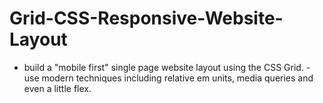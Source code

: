 # Grid-CSS-Responsive-Website-Layout

- build a "mobile first" single page website layout using the CSS Grid.
-use modern techniques including relative em units, media queries and even a little flex.
